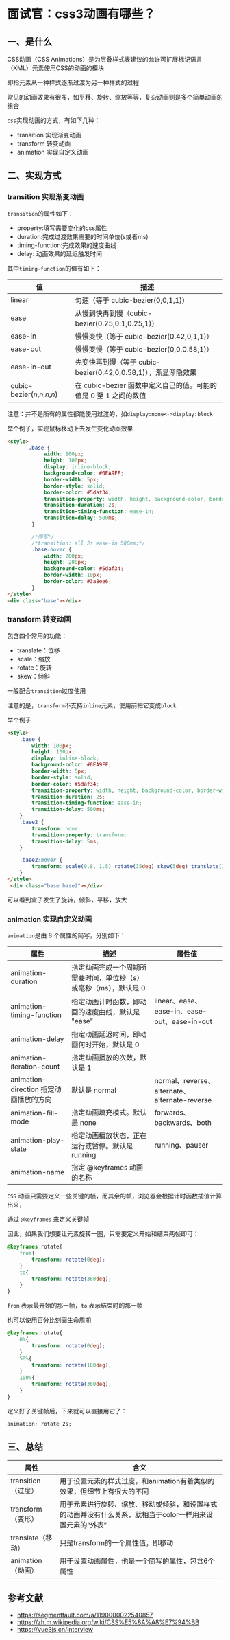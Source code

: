 # 面试官：css3动画有哪些？


## 一、是什么

CSS动画（CSS Animations）是为层叠样式表建议的允许可扩展标记语言（XML）元素使用CSS的动画的模块

即指元素从一种样式逐渐过渡为另一种样式的过程

常见的动画效果有很多，如平移、旋转、缩放等等，复杂动画则是多个简单动画的组合

`css`实现动画的方式，有如下几种：

- transition 实现渐变动画
- transform 转变动画
- animation 实现自定义动画


## 二、实现方式

### transition 实现渐变动画

`transition`的属性如下：

- property:填写需要变化的css属性
- duration:完成过渡效果需要的时间单位(s或者ms)
- timing-function:完成效果的速度曲线
- delay: 动画效果的延迟触发时间

其中`timing-function`的值有如下：

| 值                            | 描述                                                         |
| ----------------------------- | ------------------------------------------------------------ |
| linear                        | 匀速（等于 cubic-bezier(0,0,1,1)）                           |
| ease                          | 从慢到快再到慢（cubic-bezier(0.25,0.1,0.25,1)）              |
| ease-in                       | 慢慢变快（等于 cubic-bezier(0.42,0,1,1)）                    |
| ease-out                      | 慢慢变慢（等于 cubic-bezier(0,0,0.58,1)）                    |
| ease-in-out                   | 先变快再到慢（等于 cubic-bezier(0.42,0,0.58,1)），渐显渐隐效果 |
| cubic-bezier(*n*,*n*,*n*,*n*) | 在 cubic-bezier 函数中定义自己的值。可能的值是 0 至 1 之间的数值 |

注意：并不是所有的属性都能使用过渡的，如`display:none<->display:block`

举个例子，实现鼠标移动上去发生变化动画效果

```html
<style>
       .base {
            width: 100px;
            height: 100px;
            display: inline-block;
            background-color: #0EA9FF;
            border-width: 5px;
            border-style: solid;
            border-color: #5daf34;
            transition-property: width, height, background-color, border-width;
            transition-duration: 2s;
            transition-timing-function: ease-in;
            transition-delay: 500ms;
        }

        /*简写*/
        /*transition: all 2s ease-in 500ms;*/
        .base:hover {
            width: 200px;
            height: 200px;
            background-color: #5daf34;
            border-width: 10px;
            border-color: #3a8ee6;
        }
</style>
<div class="base"></div>
```

### transform 转变动画

包含四个常用的功能：

- translate：位移
- scale：缩放
- rotate：旋转
- skew：倾斜

一般配合`transition`过度使用

注意的是，`transform`不支持`inline`元素，使用前把它变成`block`

举个例子

```html
<style>
    .base {
        width: 100px;
        height: 100px;
        display: inline-block;
        background-color: #0EA9FF;
        border-width: 5px;
        border-style: solid;
        border-color: #5daf34;
        transition-property: width, height, background-color, border-width;
        transition-duration: 2s;
        transition-timing-function: ease-in;
        transition-delay: 500ms;
    }
    .base2 {
        transform: none;
        transition-property: transform;
        transition-delay: 5ms;
    }

    .base2:hover {
        transform: scale(0.8, 1.5) rotate(35deg) skew(5deg) translate(15px, 25px);
    }
</style>
 <div class="base base2"></div>
```

可以看到盒子发生了旋转，倾斜，平移，放大



### animation 实现自定义动画

`animation`是由 8 个属性的简写，分别如下：

| 属性                                   | 描述                                                         | 属性值                                        |
| -------------------------------------- | ------------------------------------------------------------ | --------------------------------------------- |
| animation-duration                     | 指定动画完成一个周期所需要时间，单位秒（s）或毫秒（ms），默认是 0 |                                               |
| animation-timing-function              | 指定动画计时函数，即动画的速度曲线，默认是 "ease"            | linear、ease、ease-in、ease-out、ease-in-out  |
| animation-delay                        | 指定动画延迟时间，即动画何时开始，默认是 0                   |                                               |
| animation-iteration-count              | 指定动画播放的次数，默认是 1                                 |                                               |
| animation-direction 指定动画播放的方向 | 默认是 normal                                                | normal、reverse、alternate、alternate-reverse |
| animation-fill-mode                    | 指定动画填充模式。默认是 none                                | forwards、backwards、both                     |
| animation-play-state                   | 指定动画播放状态，正在运行或暂停。默认是 running             | running、pauser                               |
| animation-name                         | 指定 @keyframes 动画的名称                                   |                                               |

`CSS` 动画只需要定义一些关键的帧，而其余的帧，浏览器会根据计时函数插值计算出来，

通过 `@keyframes` 来定义关键帧

因此，如果我们想要让元素旋转一圈，只需要定义开始和结束两帧即可：

```css
@keyframes rotate{
    from{
        transform: rotate(0deg);
    }
    to{
        transform: rotate(360deg);
    }
}
```

`from` 表示最开始的那一帧，`to` 表示结束时的那一帧

也可以使用百分比刻画生命周期

```css
@keyframes rotate{
    0%{
        transform: rotate(0deg);
    }
    50%{
        transform: rotate(180deg);
    }
    100%{
        transform: rotate(360deg);
    }
}
```

定义好了关键帧后，下来就可以直接用它了：

```css
animation: rotate 2s;
```





## 三、总结

| 属性               | 含义                                                         |
| ------------------ | ------------------------------------------------------------ |
| transition（过度） | 用于设置元素的样式过度，和animation有着类似的效果，但细节上有很大的不同 |
| transform（变形）  | 用于元素进行旋转、缩放、移动或倾斜，和设置样式的动画并没有什么关系，就相当于color一样用来设置元素的“外表” |
| translate（移动）  | 只是transform的一个属性值，即移动                            |
| animation（动画）  | 用于设置动画属性，他是一个简写的属性，包含6个属性            |



## 参考文献

- https://segmentfault.com/a/1190000022540857
- https://zh.m.wikipedia.org/wiki/CSS%E5%8A%A8%E7%94%BB
- https://vue3js.cn/interview